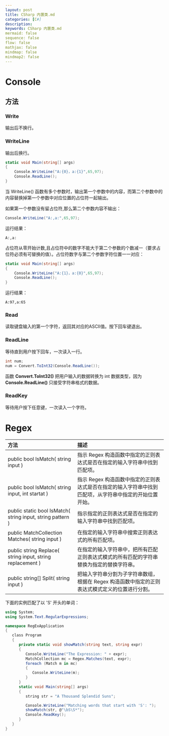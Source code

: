 ```yaml
---
layout: post
title: CSharp 内置类.md
categories: [C#]
description: 
keywords: CSharp 内置类.md
mermaid: false
sequence: false
flow: false
mathjax: false
mindmap: false
mindmap2: false
---
```

# Console

## 方法

### Write

输出后不换行。



### WriteLine

输出后换行。

```cs
static void Main(string[] args)
{
    Console.WriteLine("A:{0}，a:{1}",65,97);
    Console.ReadLine();
}
```



当 WriteLine() 函数有多个参数时，输出第一个参数中的内容，而第二个参数中的内容替换掉第一个参数中对应位置的占位符一起输出。

如果第一个参数没有留占位符,那么第二个参数内容不输出：

```cs
Console.WriteLine("A:,a:",65,97);
```

运行结果：

```
A:,a:
```



占位符从零开始计数,且占位符中的数字不能大于第二个参数的个数减一（要求占位符必须有可替换的值）。占位符数字与第二个参数字符位置一一对应：

```cs
static void Main(string[] args)
{
    Console.WriteLine("A:{1}，a:{0}",65,97);
    Console.ReadLine();
}
```

运行结果：

```
A:97,a:65
```



### Read

读取键盘输入的第一个字符，返回其对应的ASCII值。按下回车键退出。



### ReadLine

等待直到用户按下回车，一次读入一行。

```c#
int num;
num = Convert.ToInt32(Console.ReadLine());
```



函数 **Convert.ToInt32()** 把用户输入的数据转换为 int 数据类型，因为 **Console.ReadLine()** 只接受字符串格式的数据。



### ReadKey

等待用户按下任意键，一次读入一个字符。



# Regex 

| 方法                                                       | 描述                                                         |
| :--------------------------------------------------------- | :----------------------------------------------------------- |
| public bool IsMatch( string input )                        | 指示 Regex 构造函数中指定的正则表达式是否在指定的输入字符串中找到匹配项。 |
| public bool IsMatch( string input, int startat )           | 指示 Regex 构造函数中指定的正则表达式是否在指定的输入字符串中找到匹配项，从字符串中指定的开始位置开始。 |
| public static bool IsMatch( string input, string pattern ) | 指示指定的正则表达式是否在指定的输入字符串中找到匹配项。     |
| public MatchCollection Matches( string input )             | 在指定的输入字符串中搜索正则表达式的所有匹配项。             |
| public string Replace( string input, string replacement )  | 在指定的输入字符串中，把所有匹配正则表达式模式的所有匹配的字符串替换为指定的替换字符串。 |
| public string[] Split( string input )                      | 把输入字符串分割为子字符串数组，根据在 Regex 构造函数中指定的正则表达式模式定义的位置进行分割。 |



下面的实例匹配了以 'S' 开头的单词：

```c#
using System;
using System.Text.RegularExpressions;

namespace RegExApplication
{
   class Program
   {
      private static void showMatch(string text, string expr)
      {
         Console.WriteLine("The Expression: " + expr);
         MatchCollection mc = Regex.Matches(text, expr);
         foreach (Match m in mc)
         {
            Console.WriteLine(m);
         }
      }
      static void Main(string[] args)
      {
         string str = "A Thousand Splendid Suns";

         Console.WriteLine("Matching words that start with 'S': ");
         showMatch(str, @"\bS\S*");
         Console.ReadKey();
      }
   }
}
```
